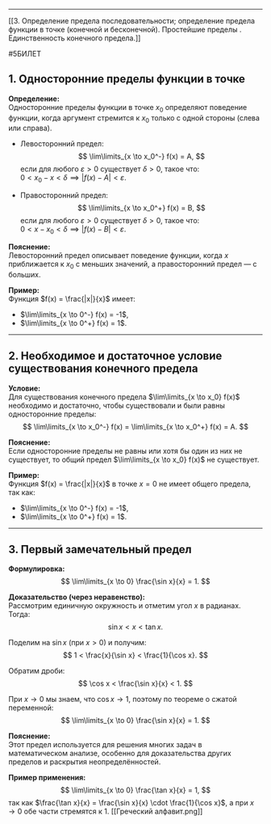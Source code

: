 
---
[[3. Определение предела последовательности; определение предела функции в точке (конечной и бесконечной). Простейшие пределы  . Единственность конечного предела.]]

#5БИЛЕТ
## 1. Односторонние пределы функции в точке

**Определение:**  
Односторонние пределы функции в точке $x_0$ определяют поведение функции, когда аргумент стремится к $x_0$ только с одной стороны (слева или справа).

- Левосторонний предел:
$$
\lim\limits_{x \to x_0^-} f(x) = A,
$$
если для любого $\varepsilon > 0$ существует $\delta > 0$, такое что:  
$0 < x_0 - x < \delta \implies |f(x) - A| < \varepsilon$.

- Правосторонний предел:
$$
\lim\limits_{x \to x_0^+} f(x) = B,
$$
если для любого $\varepsilon > 0$ существует $\delta > 0$, такое что:  
$0 < x - x_0 < \delta \implies |f(x) - B| < \varepsilon$.

**Пояснение:**  
Левосторонний предел описывает поведение функции, когда $x$ приближается к $x_0$ с меньших значений, а правосторонний предел — с больших.

**Пример:**  
Функция $f(x) = \frac{|x|}{x}$ имеет:
- $\lim\limits_{x \to 0^-} f(x) = -1$,
- $\lim\limits_{x \to 0^+} f(x) = 1$.

---

## 2. Необходимое и достаточное условие существования конечного предела

**Условие:**  
Для существования конечного предела $\lim\limits_{x \to x_0} f(x)$ необходимо и достаточно, чтобы существовали и были равны односторонние пределы:  
$$
\lim\limits_{x \to x_0^-} f(x) = \lim\limits_{x \to x_0^+} f(x) = A.
$$

**Пояснение:**  
Если односторонние пределы не равны или хотя бы один из них не существует, то общий предел $\lim\limits_{x \to x_0} f(x)$ не существует.

**Пример:**  
Функция $f(x) = \frac{|x|}{x}$ в точке $x = 0$ не имеет общего предела, так как:
- $\lim\limits_{x \to 0^-} f(x) = -1$,
- $\lim\limits_{x \to 0^+} f(x) = 1$.

---

## 3. Первый замечательный предел

**Формулировка:**
$$
\lim\limits_{x \to 0} \frac{\sin x}{x} = 1.
$$

**Доказательство (через неравенство):**  
Рассмотрим единичную окружность и отметим угол $x$ в радианах. Тогда:
$$
\sin x < x < \tan x.
$$

Поделим на $\sin x$ (при $x > 0$) и получим:
$$
1 < \frac{x}{\sin x} < \frac{1}{\cos x}.
$$

Обратим дроби:
$$
\cos x < \frac{\sin x}{x} < 1.
$$

При $x \to 0$ мы знаем, что $\cos x \to 1$, поэтому по теореме о сжатой переменной:
$$
\lim\limits_{x \to 0} \frac{\sin x}{x} = 1.
$$

**Пояснение:**  
Этот предел используется для решения многих задач в математическом анализе, особенно для доказательства других пределов и раскрытия неопределённостей.

**Пример применения:**  
$$
\lim\limits_{x \to 0} \frac{\tan x}{x} = 1,
$$
так как $\frac{\tan x}{x} = \frac{\sin x}{x} \cdot \frac{1}{\cos x}$, а при $x \to 0$ обе части стремятся к 1.
[[Греческий алфавит.png]]
